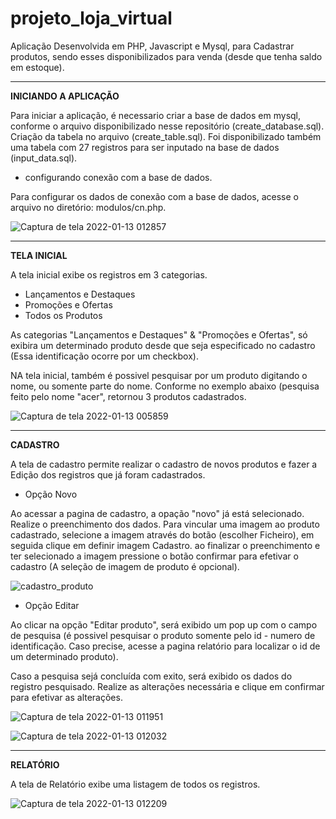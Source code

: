 # projeto_loja_virtual

Aplicação Desenvolvida em PHP, Javascript e Mysql, para Cadastrar produtos, sendo esses disponibilizados para venda (desde que tenha saldo em estoque).


-----------------------

**INICIANDO A APLICAÇÃO**

Para iniciar a aplicação, é necessario criar a base de dados em mysql, conforme o arquivo disponibilizado nesse repositório (create_database.sql).
Criação da tabela no arquivo (create_table.sql).
Foi disponibilizado também uma tabela com 27 registros para ser inputado na base de dados (input_data.sql).

* configurando conexão com a base de dados.

Para configurar os dados de conexão com a base de dados, acesse o arquivo no diretório: modulos/cn.php.

![Captura de tela 2022-01-13 012857](https://user-images.githubusercontent.com/49642934/149266093-020f72f1-35a2-42f5-8f0a-b0d14ab15b37.png)


-----------------------

**TELA INICIAL**

A tela inicial exibe os registros em 3 categorias. 

* Lançamentos e Destaques
* Promoções e Ofertas
* Todos os Produtos

As categorias "Lançamentos e Destaques" &  "Promoções e Ofertas", só exibira um determinado produto desde que seja especificado no cadastro (Essa identificação ocorre por um checkbox).

NA tela inicial, também é possivel pesquisar por um produto digitando o nome, ou somente parte do nome. Conforme no exemplo abaixo (pesquisa feito pelo nome "acer", retornou 3 produtos cadastrados.

![Captura de tela 2022-01-13 005859](https://user-images.githubusercontent.com/49642934/149263516-50c56195-8f23-4fc3-97c8-d363a79988f3.png)


-----------------------

**CADASTRO**

A tela de cadastro permite realizar o cadastro de novos produtos e fazer a  Edição dos registros que já foram cadastrados.

* Opção Novo

Ao acessar a pagina de cadastro, a opação "novo" já está selecionado.
Realize o preenchimento dos dados.
Para vincular uma imagem ao produto cadastrado, selecione a imagem através do botão (escolher Ficheiro), em seguida clique em definir imagem Cadastro.
ao finalizar o preenchimento e ter selecionado a imagem pressione o botão confirmar para efetivar o cadastro (A seleção de imagem de produto é opcional).

![cadastro_produto](https://user-images.githubusercontent.com/49642934/149070106-3bcd9e6e-d028-415a-bd11-d74aaa97ea4b.png)


* Opção Editar

Ao clicar na opção "Editar produto", será exibido um pop up com o campo de pesquisa (é possivel pesquisar o produto somente pelo id - numero de identificação. Caso precise, acesse a pagina relatório para localizar o id de um determinado produto).

Caso a pesquisa sejá concluída com exito, será exibido os dados do registro pesquisado. Realize as alterações necessária e clique em confirmar para efetivar as alterações.


![Captura de tela 2022-01-13 011951](https://user-images.githubusercontent.com/49642934/149265386-e0e76b23-588b-4738-815d-4ca69028bac7.png)

![Captura de tela 2022-01-13 012032](https://user-images.githubusercontent.com/49642934/149265395-923190da-d2d9-46a0-8254-6e64846dbd51.png)


-----------------------

**RELATÓRIO**

A tela de Relatório exibe uma listagem de todos os registros.



![Captura de tela 2022-01-13 012209](https://user-images.githubusercontent.com/49642934/149265508-1d39fc6e-9a7d-4fea-a006-82c65ebc63bf.png)




